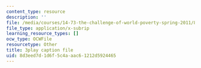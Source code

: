 ```yaml
---
content_type: resource
description: ''
file: /media/courses/14-73-the-challenge-of-world-poverty-spring-2011/8d3eed7d1d6f5c4aaac61212d5924465_nc7dDE4_3zs.vtt
file_type: application/x-subrip
learning_resource_types: []
ocw_type: OCWFile
resourcetype: Other
title: 3play caption file
uid: 8d3eed7d-1d6f-5c4a-aac6-1212d5924465
---
```

